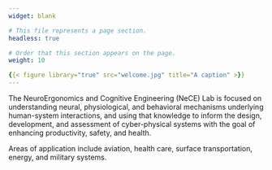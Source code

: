 ```yaml
---
widget: blank

# This file represents a page section.
headless: true

# Order that this section appears on the page.
weight: 10

{{< figure library="true" src="welcome.jpg" title="A caption" >}}
---
```


The NeuroErgonomics and Cognitive Engineering (NeCE) Lab is focused on understanding neural, physiological, and behavioral mechanisms underlying human-system interactions, and using that knowledge to inform the design, development, and assessment of cyber-physical systems with the goal of enhancing productivity, safety, and health.

Areas of application include aviation, health care, surface transportation, energy, and military systems.
